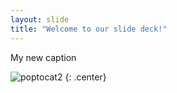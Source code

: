```yaml
---
layout: slide
title: "Welcome to our slide deck!"
---
```


My new caption

![poptocat2](https://octodex.github.com/images/poptocat_v2.png)
{: .center}
